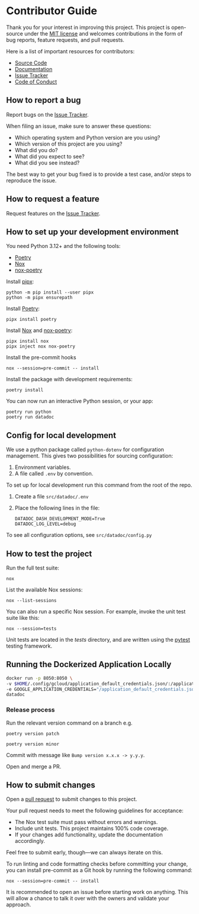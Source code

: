 # Contributor Guide

Thank you for your interest in improving this project.
This project is open-source under the [MIT license] and
welcomes contributions in the form of bug reports, feature requests, and pull requests.

Here is a list of important resources for contributors:

- [Source Code]
- [Documentation]
- [Issue Tracker]
- [Code of Conduct]

## How to report a bug

Report bugs on the [Issue Tracker].

When filing an issue, make sure to answer these questions:

- Which operating system and Python version are you using?
- Which version of this project are you using?
- What did you do?
- What did you expect to see?
- What did you see instead?

The best way to get your bug fixed is to provide a test case,
and/or steps to reproduce the issue.

## How to request a feature

Request features on the [Issue Tracker].

## How to set up your development environment

You need Python 3.12+ and the following tools:

- [Poetry]
- [Nox]
- [nox-poetry]

Install [pipx]:

```console
python -m pip install --user pipx
python -m pipx ensurepath
```

Install [Poetry]:

```console
pipx install poetry
```

Install [Nox] and [nox-poetry]:

```console
pipx install nox
pipx inject nox nox-poetry
```

Install the pre-commit hooks

```console
nox --session=pre-commit -- install
```

Install the package with development requirements:

```console
poetry install
```

You can now run an interactive Python session, or your app:

```console
poetry run python
poetry run datadoc
```

## Config for local development

We use a python package called `python-dotenv` for configuration management. This gives two possibilities for sourcing configuration:

1. Environment variables.
1. A file called `.env` by convention.

To set up for local development run this command from the root of the repo.

1. Create a file `src/datadoc/.env`
1. Place the following lines in the file:

    ```env
    DATADOC_DASH_DEVELOPMENT_MODE=True
    DATADOC_LOG_LEVEL=debug
    ```

To see all configuration options, see `src/datadoc/config.py`

## How to test the project

Run the full test suite:

```console
nox
```

List the available Nox sessions:

```console
nox --list-sessions
```

You can also run a specific Nox session.
For example, invoke the unit test suite like this:

```console
nox --session=tests
```

Unit tests are located in the _tests_ directory,
and are written using the [pytest] testing framework.

## Running the Dockerized Application Locally

```bash
docker run -p 8050:8050 \
-v $HOME/.config/gcloud/application_default_credentials.json/:/application_default_credentials.json \
-e GOOGLE_APPLICATION_CREDENTIALS="/application_default_credentials.json" \
datadoc
```

### Release process

Run the relevant version command on a branch e.g.

```shell
poetry version patch
```

```shell
poetry version minor
```

Commit with message like `Bump version x.x.x -> y.y.y`.

Open and merge a PR.

## How to submit changes

Open a [pull request] to submit changes to this project.

Your pull request needs to meet the following guidelines for acceptance:

- The Nox test suite must pass without errors and warnings.
- Include unit tests. This project maintains 100% code coverage.
- If your changes add functionality, update the documentation accordingly.

Feel free to submit early, though—we can always iterate on this.

To run linting and code formatting checks before committing your change, you can install pre-commit as a Git hook by running the following command:

```console
nox --session=pre-commit -- install
```

It is recommended to open an issue before starting work on anything.
This will allow a chance to talk it over with the owners and validate your approach.

[mit license]: <https://opensource.org/licenses/MIT>
[source code]: <https://github.com/statisticsnorway/datadoc>
[documentation]: <https://statisticsnorway.github.io/datadoc>
[issue tracker]: <https://github.com/statisticsnorway/datadoc/issues>
[pipx]: <https://pipx.pypa.io/>
[poetry]: <https://python-poetry.org/>
[nox]: <https://nox.thea.codes/>
[nox-poetry]: <https://nox-poetry.readthedocs.io/>
[pytest]: <https://pytest.readthedocs.io/>
[pull request]: https://github.com/statisticsnorway/datadoc/pulls

<!-- github-only -->

[code of conduct]: CODE_OF_CONDUCT.md
